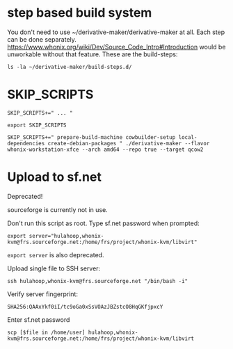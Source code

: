# step based build system #

You don't need to use ~/derivative-maker/derivative-maker at all. Each step can be done separately. https://www.whonix.org/wiki/Dev/Source_Code_Intro#Introduction would be unworkable without that feature.
These are the build-steps:

```
ls -la ~/derivative-maker/build-steps.d/
```

# SKIP_SCRIPTS #

```
SKIP_SCRIPTS+=" ... "
```

```
export SKIP_SCRIPTS
```

```
SKIP_SCRIPTS+=" prepare-build-machine cowbuilder-setup local-dependencies create-debian-packages " ./derivative-maker --flavor whonix-workstation-xfce --arch amd64 --repo true --target qcow2
```

# Upload to sf.net #

Deprecated!

sourceforge is currently not in use.

Don't run this script as root. Type sf.net password when prompted:

```
export server="hulahoop,whonix-kvm@frs.sourceforge.net:/home/frs/project/whonix-kvm/libvirt"
```

`export server` is also deprecated.

Upload single file to SSH server:

```
ssh hulahoop,whonix-kvm@frs.sourceforge.net "/bin/bash -i"
```

Verify server fingerprint:

`SHA256:QAAxYkf0iI/tc9oGa0xSsVOAzJBZstcO8HqGKfjpxcY`

Enter sf.net password

```
scp [$file in /home/user] hulahoop,whonix-kvm@frs.sourceforge.net:/home/frs/project/whonix-kvm/libvirt
```
